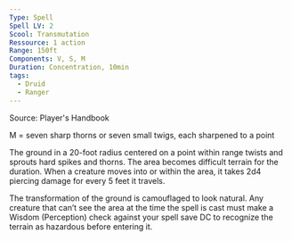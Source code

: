 ```yaml
---
Type: Spell
Spell LV: 2
Scool: Transmutation
Ressource: 1 action
Range: 150ft
Components: V, S, M
Duration: Concentration, 10min
tags:
  - Druid
  - Ranger
---
```

Source: Player's Handbook

M = seven sharp thorns or seven small twigs, each sharpened to a point

The ground in a 20-foot radius centered on a point within range twists and sprouts hard spikes and thorns. The area becomes difficult terrain for the duration. When a creature moves into or within the area, it takes 2d4 piercing damage for every 5 feet it travels.

The transformation of the ground is camouflaged to look natural. Any creature that can’t see the area at the time the spell is cast must make a Wisdom (Perception) check against your spell save DC to recognize the terrain as hazardous before entering it.